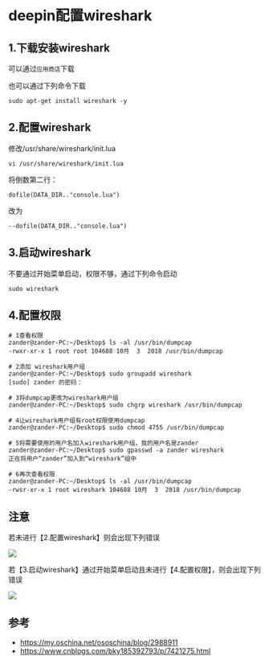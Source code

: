 # deepin配置wireshark

## 1.下载安装wireshark

可以通过`应用商店`下载

也可以通过下列命令下载

```
sudo apt-get install wireshark -y
```

## 2.配置wireshark

修改/usr/share/wireshark/init.lua

```
vi /usr/share/wireshark/init.lua
```

将倒数第二行：

```
dofile(DATA_DIR.."console.lua")
```

改为

```
--dofile(DATA_DIR.."console.lua")
```

## 3.启动wireshark

不要通过开始菜单启动，权限不够，通过下列命令启动

```
sudo wireshark
```

## 4.配置权限

```
# 1查看权限
zander@zander-PC:~/Desktop$ ls -al /usr/bin/dumpcap
-rwxr-xr-x 1 root root 104688 10月  3  2018 /usr/bin/dumpcap 	

# 2添加 wireshark用户组
zander@zander-PC:~/Desktop$ sudo groupadd wireshark	
[sudo] zander 的密码：			

# 3将dumpcap更改为wireshark用户组
zander@zander-PC:~/Desktop$ sudo chgrp wireshark /usr/bin/dumpcap   

# 4让wireshark用户组有root权限使用dumpcap
zander@zander-PC:~/Desktop$ sudo chmod 4755 /usr/bin/dumpcap

# 5将需要使用的用户名加入wireshark用户组，我的用户名是zander
zander@zander-PC:~/Desktop$ sudo gpasswd -a zander wireshark
正在将用户“zander”加入到“wireshark”组中

# 6再次查看权限
zander@zander-PC:~/Desktop$ ls -al /usr/bin/dumpcap
-rwsr-xr-x 1 root wireshark 104688 10月  3  2018 /usr/bin/dumpcap
```





## 注意

若未进行【2.配置wireshark】则会出现下列错误

![](https://img1.zlogs.net/19/20191112211527.png)



若【3.启动wireshark】通过开始菜单启动且未进行【4.配置权限】，则会出现下列错误

![](https://img1.zlogs.net/19/20191112211630.png)





## 参考

+ <https://my.oschina.net/ososchina/blog/2988911>
+ <https://www.cnblogs.com/bky185392793/p/7421275.html>